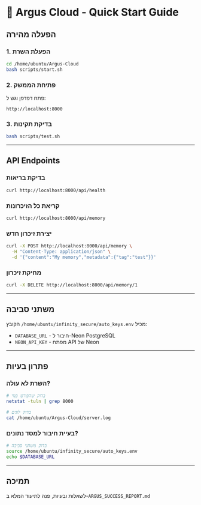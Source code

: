 # 🚀 Argus Cloud - Quick Start Guide

## הפעלה מהירה

### 1. הפעלת השרת
```bash
cd /home/ubuntu/Argus-Cloud
bash scripts/start.sh
```

### 2. פתיחת הממשק
פתח דפדפן וגש ל:
```
http://localhost:8000
```

### 3. בדיקת תקינות
```bash
bash scripts/test.sh
```

---

## API Endpoints

### בדיקת בריאות
```bash
curl http://localhost:8000/api/health
```

### קריאת כל הזיכרונות
```bash
curl http://localhost:8000/api/memory
```

### יצירת זיכרון חדש
```bash
curl -X POST http://localhost:8000/api/memory \
  -H "Content-Type: application/json" \
  -d '{"content":"My memory","metadata":{"tag":"test"}}'
```

### מחיקת זיכרון
```bash
curl -X DELETE http://localhost:8000/api/memory/1
```

---

## משתני סביבה

הקובץ `/home/ubuntu/infinity_secure/auto_keys.env` מכיל:
- `DATABASE_URL` - חיבור ל-Neon PostgreSQL
- `NEON_API_KEY` - מפתח API של Neon

---

## פתרון בעיות

### השרת לא עולה?
```bash
# בדוק שהפורט פנוי
netstat -tuln | grep 8000

# בדוק לוגים
cat /home/ubuntu/Argus-Cloud/server.log
```

### בעיית חיבור למסד נתונים?
```bash
# בדוק משתני סביבה
source /home/ubuntu/infinity_secure/auto_keys.env
echo $DATABASE_URL
```

---

## תמיכה

לשאלות ובעיות, פנה לתיעוד המלא ב-`ARGUS_SUCCESS_REPORT.md`
